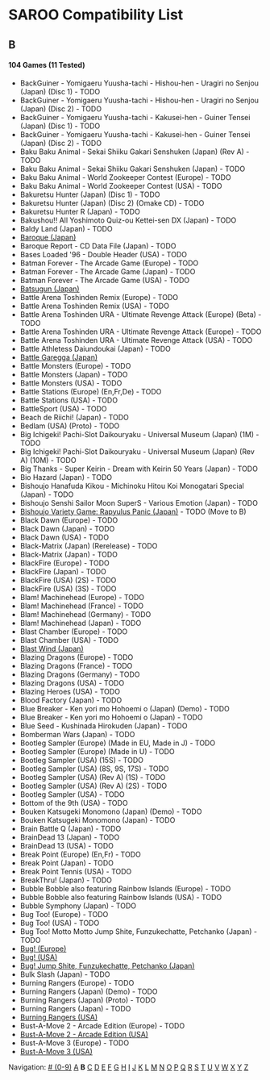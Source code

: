 # SAROO Compatibility List

## B

#### 104 Games (11 Tested)

- BackGuiner - Yomigaeru Yuusha-tachi - Hishou-hen - Uragiri no Senjou (Japan) (Disc 1) - TODO
- BackGuiner - Yomigaeru Yuusha-tachi - Hishou-hen - Uragiri no Senjou (Japan) (Disc 2) - TODO
- BackGuiner - Yomigaeru Yuusha-tachi - Kakusei-hen - Guiner Tensei (Japan) (Disc 1) - TODO
- BackGuiner - Yomigaeru Yuusha-tachi - Kakusei-hen - Guiner Tensei (Japan) (Disc 2) - TODO
- Baku Baku Animal - Sekai Shiiku Gakari Senshuken (Japan) (Rev A) - TODO
- Baku Baku Animal - Sekai Shiiku Gakari Senshuken (Japan) - TODO
- Baku Baku Animal - World Zookeeper Contest (Europe) - TODO
- Baku Baku Animal - World Zookeeper Contest (USA) - TODO
- Bakuretsu Hunter (Japan) (Disc 1) - TODO
- Bakuretsu Hunter (Japan) (Disc 2) (Omake CD) - TODO
- Bakuretsu Hunter R (Japan) - TODO
- Bakushou!! All Yoshimoto Quiz-ou Kettei-sen DX (Japan) - TODO
- Baldy Land (Japan) - TODO
- [Baroque (Japan)](../Regions/Japan/T-33901G/01/README.md)
- Baroque Report - CD Data File (Japan) - TODO
- Bases Loaded '96 - Double Header (USA) - TODO
- Batman Forever - The Arcade Game (Europe) - TODO
- Batman Forever - The Arcade Game (Japan) - TODO
- Batman Forever - The Arcade Game (USA) - TODO
- [Batsugun (Japan)](../Regions/Japan/T-1248G/01/README.md)
- Battle Arena Toshinden Remix (Europe) - TODO
- Battle Arena Toshinden Remix (USA) - TODO
- Battle Arena Toshinden URA - Ultimate Revenge Attack (Europe) (Beta) - TODO
- Battle Arena Toshinden URA - Ultimate Revenge Attack (Europe) - TODO
- Battle Arena Toshinden URA - Ultimate Revenge Attack (USA) - TODO
- Battle Athletess Daiundoukai (Japan) - TODO
- [Battle Garegga (Japan)](../Regions/Japan/T-10627G/01/README.md)
- Battle Monsters (Europe) - TODO
- Battle Monsters (Japan) - TODO
- Battle Monsters (USA) - TODO
- Battle Stations (Europe) (En,Fr,De) - TODO
- Battle Stations (USA) - TODO
- BattleSport (USA) - TODO
- Beach de Riichi! (Japan) - TODO
- Bedlam (USA) (Proto) - TODO
- Big Ichigeki! Pachi-Slot Daikouryaku - Universal Museum (Japan) (1M) - TODO
- Big Ichigeki! Pachi-Slot Daikouryaku - Universal Museum (Japan) (Rev A) (10M) - TODO
- Big Thanks - Super Keirin - Dream with Keirin 50 Years (Japan) - TODO
- Bio Hazard (Japan) - TODO
- Bishoujo Hanafuda Kikou - Michinoku Hitou Koi Monogatari Special (Japan) - TODO
- Bishoujo Senshi Sailor Moon SuperS - Various Emotion (Japan) - TODO
- [Bishoujo Variety Game: Rapyulus Panic (Japan)](../Regions/Japan/T-21503G/01/README.md) - TODO (Move to B)
- Black Dawn (Europe) - TODO
- Black Dawn (Japan) - TODO
- Black Dawn (USA) - TODO
- Black-Matrix (Japan) (Rerelease) - TODO
- Black-Matrix (Japan) - TODO
- BlackFire (Europe) - TODO
- BlackFire (Japan) - TODO
- BlackFire (USA) (2S) - TODO
- BlackFire (USA) (3S) - TODO
- Blam! Machinehead (Europe) - TODO
- Blam! Machinehead (France) - TODO
- Blam! Machinehead (Germany) - TODO
- Blam! Machinehead (Japan) - TODO
- Blast Chamber (Europe) - TODO
- Blast Chamber (USA) - TODO
- [Blast Wind (Japan)](../Regions/Japan/T-1810G/01/README.md)
- Blazing Dragons (Europe) - TODO
- Blazing Dragons (France) - TODO
- Blazing Dragons (Germany) - TODO
- Blazing Dragons (USA) - TODO
- Blazing Heroes (USA) - TODO
- Blood Factory (Japan) - TODO
- Blue Breaker - Ken yori mo Hohoemi o (Japan) (Demo) - TODO
- Blue Breaker - Ken yori mo Hohoemi o (Japan) - TODO
- Blue Seed - Kushinada Hirokuden (Japan) - TODO
- Bomberman Wars (Japan) - TODO
- Bootleg Sampler (Europe) (Made in EU, Made in J) - TODO
- Bootleg Sampler (Europe) (Made in U) - TODO
- Bootleg Sampler (USA) (15S) - TODO
- Bootleg Sampler (USA) (8S, 9S, 17S) - TODO
- Bootleg Sampler (USA) (Rev A) (1S) - TODO
- Bootleg Sampler (USA) (Rev A) (2S) - TODO
- Bootleg Sampler (USA) - TODO
- Bottom of the 9th (USA) - TODO
- Bouken Katsugeki Monomono (Japan) (Demo) - TODO
- Bouken Katsugeki Monomono (Japan) - TODO
- Brain Battle Q (Japan) - TODO
- BrainDead 13 (Japan) - TODO
- BrainDead 13 (USA) - TODO
- Break Point (Europe) (En,Fr) - TODO
- Break Point (Japan) - TODO
- Break Point Tennis (USA) - TODO
- BreakThru! (Japan) - TODO
- Bubble Bobble also featuring Rainbow Islands (Europe) - TODO
- Bubble Bobble also featuring Rainbow Islands (USA) - TODO
- Bubble Symphony (Japan) - TODO
- Bug Too! (Europe) - TODO
- Bug Too! (USA) - TODO
- Bug Too! Motto Motto Jump Shite, Funzukechatte, Petchanko (Japan) - TODO
- [Bug! (Europe)](../Regions/Europe/MK-81004/01/README.md)
- [Bug! (USA)](../Regions/USA/GM-81004/01/README.md)
- [Bug! Jump Shite, Funzukechatte, Petchanko (Japan)](../Regions/Japan/GS-9063/01/README.md)
- Bulk Slash (Japan) - TODO
- Burning Rangers (Europe) - TODO
- Burning Rangers (Japan) (Demo) - TODO
- Burning Rangers (Japan) (Proto) - TODO
- Burning Rangers (Japan) - TODO
- [Burning Rangers (USA)](../Regions/USA/MK-81803/01/README.md)
- Bust-A-Move 2 - Arcade Edition (Europe) - TODO
- [Bust-A-Move 2 - Arcade Edition (USA)](../Regions/USA/T-8132H/01/README.md)
- Bust-A-Move 3 (Europe) - TODO
- [Bust-A-Move 3 (USA)](../Regions/USA/T-31103H/01/README.md)

Navigation:
[# (0-9)](./09.md) [A](./A.md) **B** [C](./C.md) [D](./D.md) [E](./E.md) [F](./F.md) [G](./G.md) [H](./H.md) [I](./I.md) [J](./J.md) [K](./K.md) [L](./L.md) [M](./M.md) [N](./N.md) [O](./O.md) [P](./P.md) [Q](./Q.md) [R](./R.md) [S](./S.md) [T](./T.md) [U](./U.md) [V](./V.md) [W](./W.md) [X](./X.md) [Y](./Y.md) [Z](./Z.md)
